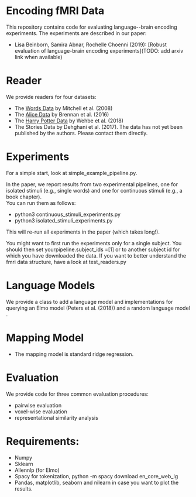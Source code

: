 # Encoding fMRI Data
This repository contains code for evaluating language--brain encoding experiments. The experiments are described in our paper:
   * Lisa Beinborn, Samira Abnar, Rochelle Choenni (2019): [Robust evaluation of language-brain encoding experiments](TODO: add arxiv link when available)
# Reader
We provide readers for four datasets:
* The [Words Data](http://www.cs.cmu.edu/~fmri/science2008/data.html) by Mitchell et al. (2008)
* The [Alice Data](https://sites.lsa.umich.edu/cnllab/2016/06/11/data-sharing-fmri-timecourses-story-listening/) by Brennan et al. (2016) 
* The  [Harry Potter Data](https://drive.google.com/file/d/0By_8Ci8eoDI4Q3NwUEFPRExIeG8/view) by Wehbe et al. (2018)
* The Stories Data by Dehghani et al. (2017). The data has not yet been published by the authors. Please contact them directly. 

# Experiments
For a simple start, look at simple_example_pipeline.py. 

In the paper, we report results from two experimental pipelines, one for isolated stimuli (e.g., single words) and one for continuous stimuli (e.g., a book chapter).  
You can run them as follows: 
* python3 continuous_stimuli_experiments.py
* python3 isolated_stimuli_experiments.py

This will re-run all experiments in the paper (which takes long!).

You might want to first run the experiments only for a single subject. You should then set yourpipeline.subject_ids =[1] or to another subject id for which you have downloaded the data. If you want to better understand the fmri data structure, have a look at test_readers.py

# Language Models
We provide a class to add a language model and implementations for querying an Elmo model (Peters et al. (2018)) and a random language model .

# Mapping Model
* The mapping model is standard ridge regression.

# Evaluation
We provide code for three common evaluation procedures:
* pairwise evaluation
* voxel-wise evaluation
* representational similarity analysis 

# Requirements:
* Numpy
* Sklearn
* Allennlp (for Elmo)
* Spacy for tokenization, python -m spacy download en_core_web_lg
* Pandas, matplotlib, seaborn and nilearn in case you want to plot the results. 